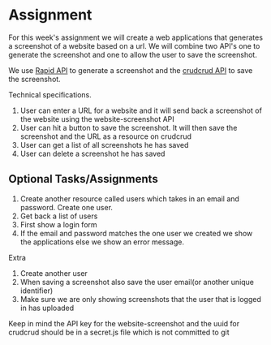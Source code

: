 # Assignment

For this week's assignment we will create a web applications that generates a screenshot of a website based on a url. We will combine two API's one to generate the screenshot and one to allow the user to save the screenshot.

We use [Rapid API](https://rapidapi.com/apishub/api/website-screenshot6/?utm_source=RapidAPI.com%2Fguides&utm_medium=DevRel&utm_campaign=DevRel) to generate a screenshot and the [crudcrud API](https://crudcrud.com/) to save the screenshot.

Technical specifications.

1. User can enter a URL for a website and it will send back a screenshot of the website using the website-screenshot API
2. User can hit a button to save the screenshot. It will then save the screenshot and the URL as a resource on crudcrud
3. User can get a list of all screenshots he has saved
4. User can delete a screenshot he has saved

## Optional Tasks/Assignments

1. Create another resource called users which takes in an email and password. Create one user.
2. Get back a list of users
3. First show a login form
4. If the email and password matches the one user we created we show the applications else we show an error message.

Extra

1. Create another user
2. When saving a screenshot also save the user email(or another unique identifier)
3. Make sure we are only showing screenshots that the user that is logged in has uploaded

Keep in mind the API key for the website-screenshot and the uuid for crudcrud should be in a secret.js file which is not committed to git
